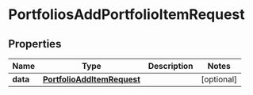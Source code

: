 

# PortfoliosAddPortfolioItemRequest


## Properties

| Name | Type | Description | Notes |
|------------ | ------------- | ------------- | -------------|
|**data** | [**PortfolioAddItemRequest**](PortfolioAddItemRequest.md) |  |  [optional] |



